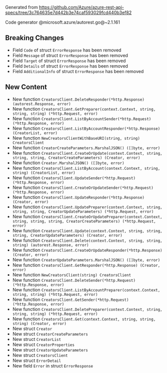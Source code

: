 Generated from https://github.com/Azure/azure-rest-api-specs/tree/3c764635e7d442b3e74caf593029fcd440b3ef82

Code generator @microsoft.azure/autorest.go@~2.1.161

## Breaking Changes

- Field `Code` of struct `ErrorResponse` has been removed
- Field `Message` of struct `ErrorResponse` has been removed
- Field `Target` of struct `ErrorResponse` has been removed
- Field `Details` of struct `ErrorResponse` has been removed
- Field `AdditionalInfo` of struct `ErrorResponse` has been removed

## New Content

- New function `CreatorsClient.DeleteResponder(*http.Response) (autorest.Response, error)`
- New function `CreatorsClient.GetPreparer(context.Context, string, string, string) (*http.Request, error)`
- New function `CreatorsClient.ListByAccountSender(*http.Request) (*http.Response, error)`
- New function `CreatorsClient.ListByAccountResponder(*http.Response) (CreatorList, error)`
- New function `NewCreatorsClientWithBaseURI(string, string) CreatorsClient`
- New function `CreatorCreateParameters.MarshalJSON() ([]byte, error)`
- New function `CreatorsClient.CreateOrUpdate(context.Context, string, string, string, CreatorCreateParameters) (Creator, error)`
- New function `Creator.MarshalJSON() ([]byte, error)`
- New function `CreatorsClient.ListByAccount(context.Context, string, string) (CreatorList, error)`
- New function `CreatorsClient.UpdateSender(*http.Request) (*http.Response, error)`
- New function `CreatorsClient.CreateOrUpdateSender(*http.Request) (*http.Response, error)`
- New function `CreatorsClient.UpdateResponder(*http.Response) (Creator, error)`
- New function `CreatorsClient.UpdatePreparer(context.Context, string, string, string, CreatorUpdateParameters) (*http.Request, error)`
- New function `CreatorsClient.CreateOrUpdatePreparer(context.Context, string, string, string, CreatorCreateParameters) (*http.Request, error)`
- New function `CreatorsClient.Update(context.Context, string, string, string, CreatorUpdateParameters) (Creator, error)`
- New function `CreatorsClient.Delete(context.Context, string, string, string) (autorest.Response, error)`
- New function `CreatorsClient.CreateOrUpdateResponder(*http.Response) (Creator, error)`
- New function `CreatorUpdateParameters.MarshalJSON() ([]byte, error)`
- New function `CreatorsClient.GetResponder(*http.Response) (Creator, error)`
- New function `NewCreatorsClient(string) CreatorsClient`
- New function `CreatorsClient.DeleteSender(*http.Request) (*http.Response, error)`
- New function `CreatorsClient.ListByAccountPreparer(context.Context, string, string) (*http.Request, error)`
- New function `CreatorsClient.GetSender(*http.Request) (*http.Response, error)`
- New function `CreatorsClient.DeletePreparer(context.Context, string, string, string) (*http.Request, error)`
- New function `CreatorsClient.Get(context.Context, string, string, string) (Creator, error)`
- New struct `Creator`
- New struct `CreatorCreateParameters`
- New struct `CreatorList`
- New struct `CreatorProperties`
- New struct `CreatorUpdateParameters`
- New struct `CreatorsClient`
- New struct `ErrorDetail`
- New field `Error` in struct `ErrorResponse`
